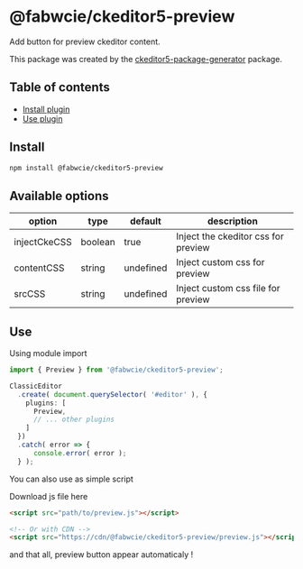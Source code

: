 # @fabwcie/ckeditor5-preview

Add button for preview ckeditor content.

This package was created by the [ckeditor5-package-generator](https://www.npmjs.com/package/ckeditor5-package-generator) package.

## Table of contents

* [Install plugin](#install)
* [Use plugin](#use)

## Install

```bash
npm install @fabwcie/ckeditor5-preview
```

## Available options

| option         | type      | default   | description                         |
|--------------  |---------  |---------  |-----------------------------------  |
| injectCkeCSS   | boolean   | true      | Inject the ckeditor css for preview |
| contentCSS     | string    | undefined | Inject custom css for preview       |
| srcCSS         | string    | undefined | Inject custom css file for preview  |

## Use

Using module import

```typescript
import { Preview } from '@fabwcie/ckeditor5-preview';

ClassicEditor
  .create( document.querySelector( '#editor' ), {
    plugins: [
      Preview,
      // ... other plugins
    ]
  })
  .catch( error => {
      console.error( error );
  } );
```

You can also use as simple script

Download js file here

```html
<script src="path/to/preview.js"></script>

<!-- Or with CDN -->
<script src="https://cdn/@fabwcie/ckeditor5-preview/preview.js"></script>
```

and that all, preview button appear automaticaly !
